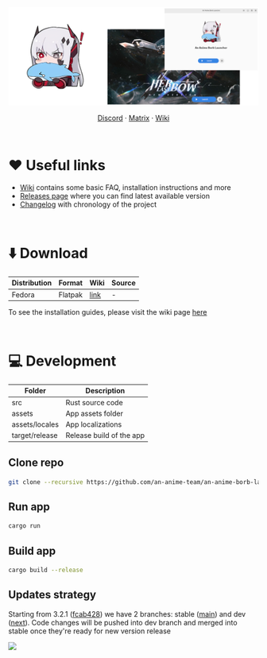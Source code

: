 <picture>
    <source media="(prefers-color-scheme: dark)" srcset="repository/logo-dark.png">
    <img src="repository/logo-light.png">
</picture>

<p align="center">
    <a href="https://discord.gg/ck37X6UWBp">Discord</a> ·
    <a href="https://matrix.to/#/#an-anime-game:envs.net">Matrix</a> ·
    <a href="https://github.com/an-anime-team/an-anime-borb-launcher/wiki">Wiki</a>
</p>

<br>

# ♥️ Useful links

* [Wiki](https://github.com/an-anime-team/an-anime-borb-launcher/wiki) contains some basic FAQ, installation instructions and more
* [Releases page](https://github.com/an-anime-team/an-anime-borb-launcher/releases) where you can find latest available version
* [Changelog](CHANGELOG.md) with chronology of the project

<br>

# ⬇️ Download

| Distribution | Format | Wiki | Source |
| - | - | - | - |
| Fedora | Flatpak | [link](https://github.com/an-anime-team/an-anime-borb-launcher/wiki/Installation#-any-distribution-flatpak) | - |

To see the installation guides, please visit the wiki page [here](https://github.com/an-anime-team/an-anime-borb-launcher/wiki/Installation)

<br>

# 💻 Development

| Folder | Description |
| - | - |
| src | Rust source code |
| assets | App assets folder |
| assets/locales | App localizations |
| target/release | Release build of the app |

## Clone repo

```sh
git clone --recursive https://github.com/an-anime-team/an-anime-borb-launcher
```

## Run app

```sh
cargo run
```

## Build app

```sh
cargo build --release
```

## Updates strategy

Starting from 3.2.1 ([fcab428](https://github.com/an-anime-team/an-anime-borb-launcher/commit/fcab428cb40b1457f41e0856f9d1e1473acbe653)) we have 2 branches: stable ([main](https://github.com/an-anime-team/an-anime-borb-launcher/tree/main)) and dev ([next](https://github.com/an-anime-team/an-anime-borb-launcher/tree/next)). Code changes will be pushed into dev branch and merged into stable once they're ready for new version release

<img src="repository/branches.png" />
